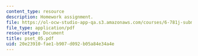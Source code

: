 ```yaml
---
content_type: resource
description: Homework assignment.
file: https://ol-ocw-studio-app-qa.s3.amazonaws.com/courses/6-781j-submicrometer-and-nanometer-technology-spring-2006/20e23910fae1b907d092b05a84e34a4e_pset_05.pdf
file_type: application/pdf
resourcetype: Document
title: pset_05.pdf
uid: 20e23910-fae1-b907-d092-b05a84e34a4e
---
```

